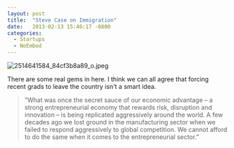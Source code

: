 ```yaml
---
layout: post
title:  "Steve Case on Immigration"
date:   2013-02-13 15:46:17 -0800
categories:
  - Startups
  - NoEmbed
---
```




 ![2514641584_84cf3b8a89_o.jpeg](/attachments/6b179bfadcfe982d3bc7a5dccdd555b3/image.png) 

 There are some real gems in here. I think we can all agree that forcing recent grads to leave the country isn't a smart idea.

 > “What was once the secret sauce of our economic advantage – a strong entrepreneurial economy that rewards risk, disruption and innovation – is being replicated aggressively around the world. A few decades ago we lost ground in the manufacturing sector when we failed to respond aggressively to global competition. We cannot afford to do the same when it comes to the entrepreneurial sector.”

